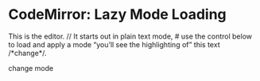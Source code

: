 CodeMirror: Lazy Mode Loading
=============================

This is the editor. // It starts out in plain text mode, \# use the control below to load and apply a mode “you’ll see the highlighting of” this text /\*change\*/.

change mode
